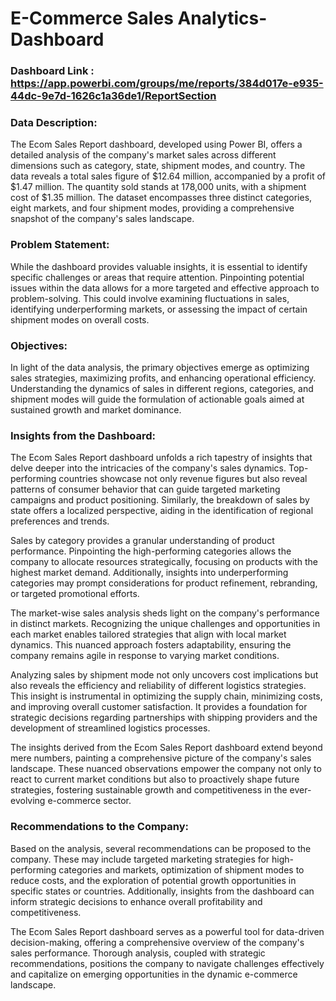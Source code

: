 

# E-Commerce Sales Analytics-Dashboard

### Dashboard Link : https://app.powerbi.com/groups/me/reports/384d017e-e935-44dc-9e7d-1626c1a36de1/ReportSection

### Data Description:

The Ecom Sales Report dashboard, developed using Power BI, offers a detailed analysis of the company's market sales across different dimensions such as category, state, shipment modes, and country. The data reveals a total sales figure of $12.64 million, accompanied by a profit of $1.47 million. The quantity sold stands at 178,000 units, with a shipment cost of $1.35 million. The dataset encompasses three distinct categories, eight markets, and four shipment modes, providing a comprehensive snapshot of the company's sales landscape.

### Problem Statement:

While the dashboard provides valuable insights, it is essential to identify specific challenges or areas that require attention. Pinpointing potential issues within the data allows for a more targeted and effective approach to problem-solving. This could involve examining fluctuations in sales, identifying underperforming markets, or assessing the impact of certain shipment modes on overall costs.

### Objectives:

In light of the data analysis, the primary objectives emerge as optimizing sales strategies, maximizing profits, and enhancing operational efficiency. Understanding the dynamics of sales in different regions, categories, and shipment modes will guide the formulation of actionable goals aimed at sustained growth and market dominance.

### Insights from the Dashboard:

The Ecom Sales Report dashboard unfolds a rich tapestry of insights that delve deeper into the intricacies of the company's sales dynamics. Top-performing countries showcase not only revenue figures but also reveal patterns of consumer behavior that can guide targeted marketing campaigns and product positioning. Similarly, the breakdown of sales by state offers a localized perspective, aiding in the identification of regional preferences and trends.

Sales by category provides a granular understanding of product performance. Pinpointing the high-performing categories allows the company to allocate resources strategically, focusing on products with the highest market demand. Additionally, insights into underperforming categories may prompt considerations for product refinement, rebranding, or targeted promotional efforts.

The market-wise sales analysis sheds light on the company's performance in distinct markets. Recognizing the unique challenges and opportunities in each market enables tailored strategies that align with local market dynamics. This nuanced approach fosters adaptability, ensuring the company remains agile in response to varying market conditions.

Analyzing sales by shipment mode not only uncovers cost implications but also reveals the efficiency and reliability of different logistics strategies. This insight is instrumental in optimizing the supply chain, minimizing costs, and improving overall customer satisfaction. It provides a foundation for strategic decisions regarding partnerships with shipping providers and the development of streamlined logistics processes.

The insights derived from the Ecom Sales Report dashboard extend beyond mere numbers, painting a comprehensive picture of the company's sales landscape. These nuanced observations empower the company not only to react to current market conditions but also to proactively shape future strategies, fostering sustainable growth and competitiveness in the ever-evolving e-commerce sector.

### Recommendations to the Company:

Based on the analysis, several recommendations can be proposed to the company. These may include targeted marketing strategies for high-performing categories and markets, optimization of shipment modes to reduce costs, and the exploration of potential growth opportunities in specific states or countries. Additionally, insights from the dashboard can inform strategic decisions to enhance overall profitability and competitiveness.

The Ecom Sales Report dashboard serves as a powerful tool for data-driven decision-making, offering a comprehensive overview of the company's sales performance. Thorough analysis, coupled with strategic recommendations, positions the company to navigate challenges effectively and capitalize on emerging opportunities in the dynamic e-commerce landscape.
